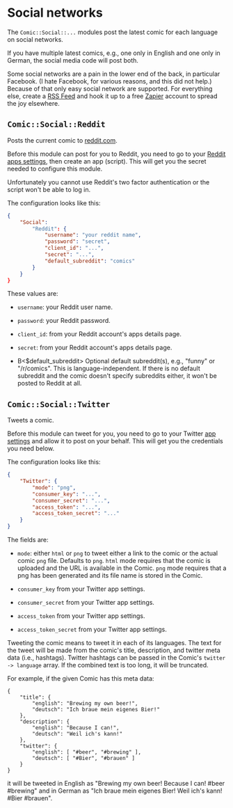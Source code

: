 # Social networks

The `Comic::Social::...` modules post the latest comic for each language on
social networks.

If you have multiple latest comics, e.g., one only in English and one only
in German, the social media code will post both.

Some social networks are a pain in the lower end of the back, in particular
Facebook. (I hate Facebook, for various reasons, and this did not help.)
Because of that only easy social network are supported. For everything
else, create a [RSS Feed](outputs.md#Comic::Out::Feed) and hook it up to a
free [Zapier](https://zapier.com) account to spread the joy elsewhere.


## `Comic::Social::Reddit`

Posts the current comic to [reddit.com](https://reddit.com).

Before this module can post for you to Reddit, you need to go to your [Reddit
apps settings](https://www.reddit.com/prefs/apps), then create an app
(script). This will get you the secret needed to configure this module.

Unfortunately you cannot use Reddit's two factor authentication or the
script won't be able to log in.

The configuration looks like this:

```json
{
    "Social":
        "Reddit": {
            "username": "your reddit name",
            "password": "secret",
            "client_id": "...",
            "secret": "...",
            "default_subreddit": "comics"
        }
    }
}
```

These values are:

* `username`: your Reddit user name.

* `password`: your Reddit password.

* `client_id`: from your Reddit account's apps details page.

* `secret`: from your Reddit account's apps details page.

* B<$default_subreddit> Optional default subreddit(s), e.g., "funny" or
  "/r/comics". This is language-independent. If there is no default
  subreddit and the comic doesn't specify subreddits either, it won't be
  posted to Reddit at all.


## `Comic::Social::Twitter`

Tweets a comic.

Before this module can tweet for you, you need to go to your Twitter [app
settings](https://developer.twitter.com/apps/) and allow it to post on your
behalf. This will get you the credentials you need below.

The configuration looks like this:

```json
{
    "Twitter": {
        "mode": "png",
        "consumer_key": "...",
        "consumer_secret": "...",
        "access_token": "...",
        "access_token_secret": "..."
    }
}
```

The fields are:

* `mode`: either `html` or `png` to tweet either a link to the comic or
  the actual comic `png` file. Defaults to `png`. `html` mode requires that the
  comic is uploaded and the URL is available in the Comic. `png` mode
  requires that a png has been generated and its file name is stored in
  the Comic.

* `consumer_key` from your Twitter app settings.

* `consumer_secret` from your Twitter app settings.

* `access_token` from your Twitter app settings.

* `access_token_secret` from your Twitter app settings.

Tweeting the comic means to tweet it in each of its languages. The text for
the tweet will be made from the comic's title, description, and twitter meta
data (i.e., hashtags). Twitter hashtags can be passed in the Comic's
`twitter -> language` array. If the combined text is too long, it will be
truncated.

For example, if the given Comic has this meta data:

```
{
    "title": {
        "english": "Brewing my own beer!",
        "deutsch": "Ich braue mein eigenes Bier!"
    },
    "description": {
        "english": "Because I can!",
        "deutsch": "Weil ich's kann!"
    },
    "twitter": {
        "english": [ "#beer", "#brewing" ],
        "deutsch": [ "#Bier", "#brauen" ]
    }
}
```

it will be tweeted in English as "Brewing my own beer! Because I can! #beer #brewing"
and in German as "Ich braue mein eigenes Bier! Weil ich's kann! #Bier #brauen".
